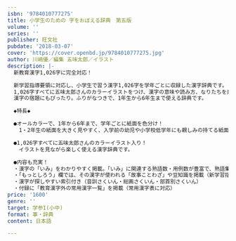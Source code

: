 ```yaml
---
isbn: '9784010777275'
title: 小学生のための 字をおぼえる辞典　第五版
volume: ''
series: ''
publisher: 旺文社
pubdate: '2018-03-07'
cover: 'https://cover.openbd.jp/9784010777275.jpg'
author: 川嶋優／編集 五味太郎／イラスト
description: |-
  新教育漢字1,026字に完全対応！

  新学習指導要領に対応し、小学生で習う漢字1,026字を学年ごとに収録した漢字辞典です。
  1,026字すべてに五味太郎さんのカラーイラストをつけ、漢字の意味や読み方、なりたちを楽しくおぼえられるようにしました。
  漢字の宿題にもぴったり。ふりがなつきで、1年生から6年生まで使える辞典です。

  ◆特長◆

  ●オールカラーで、1年から6年まで、学年ごとに紙面を色分け！
  　1・2年生の紙面を大きく見やすく、入学前の幼児や小学校低学年にも親しみの持てる紙面にしました。

  ●1,026字すべてに五味太郎さんのカラーイラスト入り！
  　イラストを見ながら楽しく使える漢字辞典です。

  ●内容も充実！
  ・漢字の「いみ」をわかりやすく掲載。「いみ」に関連する熟語数・用例数が豊富で、熟語集めや用例作りの宿題にもぴったり。
  ・「もっとしろう」欄では、その漢字が使われる「故事ことわざ」や豆知識を掲載（新学習指導要領に対応）
  ・漢字が探しやすい索引付き（音訓さくいん・総画さくいん・部首別さくいん）
  ・付録に「教育漢字外の常用漢字一覧」を掲載（常用漢字表に対応）
price: '1600'
genre: ''
target: 学参I(小中)
format: 事・辞典
content: 日本語

---
```

